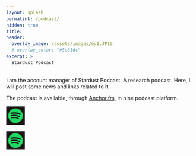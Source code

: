 ```yaml
---
layout: splash
permalink: /podcast/
hidden: true
title: 
header:
  overlay_image: /assets/images/ed1.JPEG 
  # overlay_color: "#5e616c"
excerpt: >
  Stardust Podcast
---
```

I am the account manager of Stardust Podcast. A research podcast. 
Here, I will post some news and links related to it.

The podcast is available, through [Anchor.fm](https://anchor.fm/stardust-podcast), in nine podcast platform.

<img src="/assets/images/prova.png" alt="prova" style="height: 50px; width:50px;"/> [](https://open.spotify.com/show/5sEto8EKtIeEC4QkgBYmPi?si=1e3e0a84c0f0406c)

<img src="/assets/images/prova.png" alt="prova" style="height: 50px; width:50px;"/> [](https://podcasts.apple.com/us/podcast/stardust-podcast/id1610918573)
